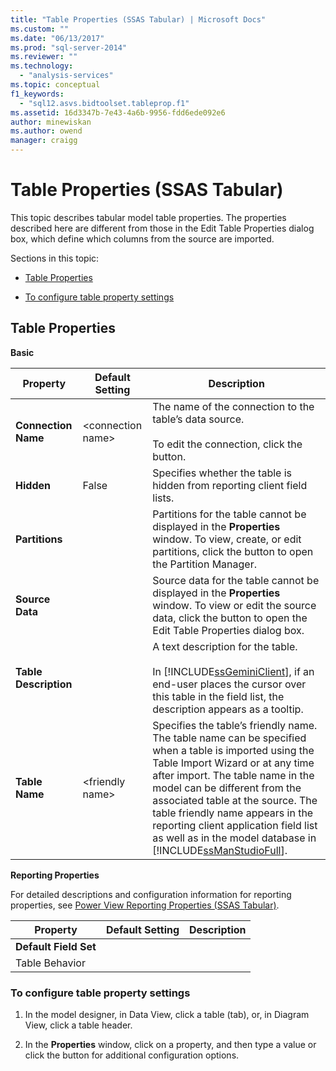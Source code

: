 ```yaml
---
title: "Table Properties (SSAS Tabular) | Microsoft Docs"
ms.custom: ""
ms.date: "06/13/2017"
ms.prod: "sql-server-2014"
ms.reviewer: ""
ms.technology: 
  - "analysis-services"
ms.topic: conceptual
f1_keywords: 
  - "sql12.asvs.bidtoolset.tableprop.f1"
ms.assetid: 16d3347b-7e43-4a6b-9956-fdd6ede092e6
author: minewiskan
ms.author: owend
manager: craigg
---
```

# Table Properties (SSAS Tabular)
  This topic describes tabular model table properties. The properties described here are different from those in the Edit Table Properties dialog box, which define which columns from the source are imported.  
  
 Sections in this topic:  
  
-   [Table Properties](#bkmk_properties)  
  
-   [To configure table property settings](#bkmk_config_prop)  
  
##  <a name="bkmk_properties"></a> Table Properties  
 **Basic**  
  
|Property|Default Setting|Description|  
|--------------|---------------------|-----------------|  
|**Connection Name**|\<connection name>|The name of the connection to the table’s data source.<br /><br /> To edit the connection, click the button.|  
|**Hidden**|False|Specifies whether the table is hidden from reporting client field lists.|  
|**Partitions**||Partitions for the table cannot be displayed in the **Properties** window. To view, create, or edit partitions, click the button to open the Partition Manager.|  
|**Source Data**||Source data for the table cannot be displayed in the **Properties** window. To view or edit the source data, click the button to open the Edit Table Properties dialog box.|  
|**Table Description**||A text description for the table.<br /><br /> In [!INCLUDE[ssGeminiClient](../../includes/ssgeminiclient-md.md)], if an end-user places the cursor over this table in the field list, the description appears as a tooltip.|  
|**Table Name**|\<friendly name>|Specifies the table’s friendly name. The table name can be specified when a table is imported using the Table Import Wizard or at any time after import. The table name in the model can be different from the associated table at the source. The table friendly name appears in the reporting client application field list as well as in the model database in [!INCLUDE[ssManStudioFull](../../includes/ssmanstudiofull-md.md)].|  
  
 **Reporting Properties**  
  
 For detailed descriptions and configuration information for reporting properties, see [Power View Reporting Properties &#40;SSAS Tabular&#41;](properties-ssas-tabular.md).  
  
|Property|Default Setting|Description|  
|--------------|---------------------|-----------------|  
|**Default Field Set**|||  
|Table Behavior|||  
  
###  <a name="bkmk_config_prop"></a> To configure table property settings  
  
1.  In the model designer, in Data View, click a table (tab), or, in Diagram View, click a table header.  
  
2.  In the **Properties** window, click on a property, and then type a value or click the button for additional configuration options.  
  
  
